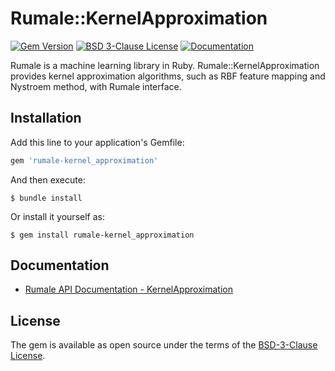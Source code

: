 # Rumale::KernelApproximation

[![Gem Version](https://badge.fury.io/rb/rumale-kernel_approximation.svg)](https://badge.fury.io/rb/rumale-kernel_approximation)
[![BSD 3-Clause License](https://img.shields.io/badge/License-BSD%203--Clause-orange.svg)](https://github.com/yoshoku/rumale/blob/main/rumale-kernel_approximation/LICENSE.txt)
[![Documentation](https://img.shields.io/badge/api-reference-blue.svg)](https://yoshoku.github.io/rumale/doc/Rumale/KernelApproximation.html)

Rumale is a machine learning library in Ruby.
Rumale::KernelApproximation provides kernel approximation algorithms,
such as RBF feature mapping and Nystroem method,
with Rumale interface.

## Installation

Add this line to your application's Gemfile:

```ruby
gem 'rumale-kernel_approximation'
```

And then execute:

    $ bundle install

Or install it yourself as:

    $ gem install rumale-kernel_approximation

## Documentation

- [Rumale API Documentation - KernelApproximation](https://yoshoku.github.io/rumale/doc/Rumale/KernelApproximation.html)

## License

The gem is available as open source under the terms of the [BSD-3-Clause License](https://opensource.org/licenses/BSD-3-Clause).
